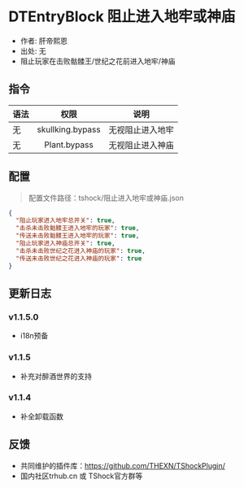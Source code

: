 # DTEntryBlock 阻止进入地牢或神庙

- 作者: 肝帝熙恩
- 出处: 无
- 阻止玩家在击败骷髅王/世纪之花前进入地牢/神庙

## 指令

| 语法 |        权限        |    说明    |
|----|:----------------:|:--------:|
| 无  | skullking.bypass | 无视阻止进入地牢 |
| 无  |   Plant.bypass   | 无视阻止进入神庙 |

## 配置
> 配置文件路径：tshock/阻止进入地牢或神庙.json
```json
{
  "阻止玩家进入地牢总开关": true,
  "击杀未击败骷髅王进入地牢的玩家": true,
  "传送未击败骷髅王进入地牢的玩家": true,
  "阻止玩家进入神庙总开关": true,
  "击杀未击败世纪之花进入神庙的玩家": true,
  "传送未击败世纪之花进入神庙的玩家": true
}
```

## 更新日志

### v1.1.5.0
- i18n预备

### v1.1.5
- 补充对醉酒世界的支持

### v1.1.4
- 补全卸载函数

## 反馈
- 共同维护的插件库：https://github.com/THEXN/TShockPlugin/
- 国内社区trhub.cn 或 TShock官方群等

